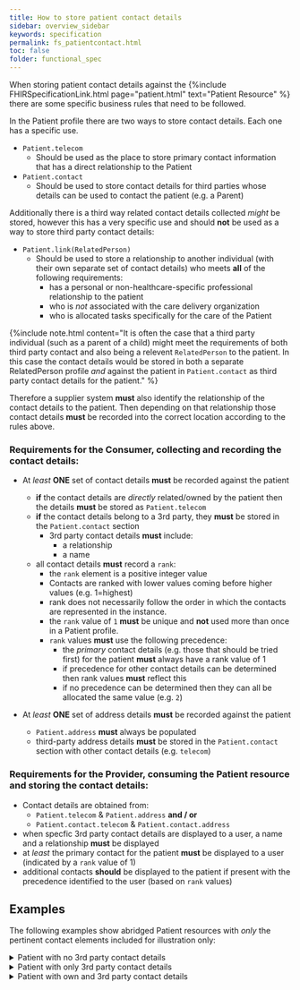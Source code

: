 ```yaml
---
title: How to store patient contact details
sidebar: overview_sidebar
keywords: specification
permalink: fs_patientcontact.html
toc: false
folder: functional_spec
---
```



When storing patient contact details against the {%include FHIRSpecificationLink.html page="patient.html" text="Patient Resource" %} there are some specific business rules that need to be followed.

In the Patient profile there are two ways to store contact details. Each one has a specific use. 

* ```Patient.telecom``` 
  - Should be used as the place to store primary contact information that has a direct relationship to the Patient
* ```Patient.contact``` 
  - Should be used to store contact details for third parties whose details can be used to contact the patient (e.g. a Parent)

Additionally there is a third way related contact details collected *might* be stored, however this has a very specific use and should **not** be used as a way to store third party contact details:

* ```Patient.link(RelatedPerson)``` 
  - Should be used to store a relationship to another individual (with their own separate set of contact details) who meets **all** of the following requirements: 
    - has a personal or non-healthcare-specific professional relationship to the patient
    - who is *not* associated with the care delivery organization
    - who is allocated tasks specifically for the care of the Patient

{%include note.html content="It is often the case that a third party individual (such as a parent of a child) might meet the requirements of both third party contact and also being a relevent ```RelatedPerson``` to the patient. In this case the contact details would be stored in both a separate RelatedPerson profile *and* against the patient in ```Patient.contact``` as third party contact details for the patient." %}

Therefore a supplier system **must** also identify the relationship of the contact details to the patient. Then depending on that relationship those contact details **must** be recorded into the correct location according to the rules above.

### Requirements for the Consumer, collecting and recording the contact details:

* At *least* **ONE** set of contact details **must** be recorded against the patient
  * **if** the contact details are *directly* related/owned by the patient then the details **must** be stored as ```Patient.telecom```
  * **if** the contact details belong to a 3rd party, they **must** be stored in the ```Patient.contact``` section
    * 3rd party contact details **must** include: 
      * a relationship
      * a name      
  * all contact details **must** record a ```rank```:
    * the ```rank``` element is a positive integer value
    * Contacts are ranked with lower values coming before higher values (e.g. 1=highest)
    * rank does not necessarily follow the order in which the contacts are represented in the instance.
    * the ```rank``` value of ```1``` **must** be unique and **not** used more than once in a Patient profile.
    * ```rank``` values **must** use the following precedence:
      * the *primary* contact details (e.g. those that should be tried first) for the patient **must** always have a rank value of 1
      * if precedence for other contact details can be determined then rank values **must** reflect this
      * if no precedence can be determined then they can all be allocated the same value (e.g. ```2```)
  
* At *least* **ONE** set of address details **must** be recorded against the patient
  * ```Patient.address``` **must** always be populated
  * third-party address details **must** be stored in the ```Patient.contact``` section with other contact details (e.g. ```telecom```)


### Requirements for the Provider, consuming the Patient resource and storing the contact details:

* Contact details are obtained from: 
  * ```Patient.telecom``` & ```Patient.address``` 
  **and / or** 
  *  ```Patient.contact.telecom``` & ```Patient.contact.address```
* when specfic 3rd party contact details are displayed to a user, a name and a relationship **must** be displayed
* at *least* the primary contact for the patient **must** be displayed to a user (indicated by a ```rank``` value of 1)
* additional contacts **should** be displayed to the patient if present with the precedence identified to the user (based on ```rank``` values)

## Examples

The following examples show abridged Patient resources with *only* the pertinent contact elements included for illustration only:

<details>
  <summary markdown="span">Patient with no 3rd party contact details</summary>
  {% highlight json %}
  {
    "resourceType": "Patient",
    <-snip->
    "telecom": [
        {
            "system": "phone",
            "value": "01234 567 890",
            "use": "home",
            "rank": 1
        }
    ],
    <-snip->  
    "address": [
        {
            "use": "home",
            "text": "123 High Street, Leeds LS1 4HR",
            "line": [
                "123 High Street",
                "Leeds"
            ],
            "city": "Leeds",
            "postalCode": "LS1 4HR"
        }
    ],
    <-snip->
  }
  {% endhighlight %}
</details>
      
<details>
  <summary markdown="span">Patient with only 3rd party contact details</summary>
  {% highlight json %}
  {
    "resourceType": "Patient",
    <-snip->
      "address": [
        {
            "use": "home",
            "text": "123 High Street, Leeds LS1 4HR",
            "line": [
                "123 High Street",
                "Leeds"
            ],
            "city": "Leeds",
            "postalCode": "LS1 4HR",           
        }
      ],
      <-snip->
      "contact": [
        {
          "relationship": [
            {
              "coding": [
                {
                  "system": "http://hl7.org/fhir/v2/0131",
                  "code": "N"
                }
              ]
            }
          ],
          "name": {
            "family": "Smith",            
            "given": [
              "Jane"
            ]
          },
          "telecom": [
            {
              "system": "phone",
              "value": "01234 567 890",
              "rank": 1
            }
          ],
          "address": {
            "use": "home",
            "text": "123 High Street, Leeds LS1 4HR",
            "line": [
                "123 High Street",
                "Leeds"
            ],
            "city": "Leeds",
            "postalCode": "LS1 4HR"
            }
          },
          "gender": "female",          
      }
    ],     
    <-snip->
  }
  {% endhighlight %}
</details>

<details>
  <summary markdown="span">Patient with own and 3rd party contact details</summary>
  {% highlight json %}
  {
    "resourceType": "Patient",
    <-snip->
    "telecom": [
        {
            "system": "phone",
            "value": "01234 567 890",
            "use": "home",
            "rank": 1
        }
     ],
     "address": [
        {
            "use": "home",
            "text": "123 High Street, Leeds LS1 4HR",
            "line": [
                "123 High Street",
                "Leeds"
            ],
            "city": "Leeds",
            "postalCode": "LS1 4HR"
        }
      ],
      <-snip->
      "contact": [
        {
          "relationship": [
            {
              "coding": [
                {
                  "system": "http://hl7.org/fhir/v2/0131",
                  "code": "N"
                }
              ]
            }
          ],
          "name": {
            "family": "Smith",            
            "given": [
              "Jane"
            ]
          },
          "telecom": [
            {
              "system": "phone",
              "value": "01234 056 789"
              "rank": 2
            }
          ],
          "address": {
            "use": "home",
            "text": "123 High Street, Leeds LS1 4HR",
            "line": [
                "123 High Street",
                "Leeds"
            ],
            "city": "Leeds",
            "postalCode": "LS1 4HR"
            }
          },
          "gender": "female",          
      }
    ],     
    <-snip->
  }
  {% endhighlight %}
</details>

